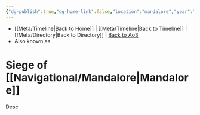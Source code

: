 ```yaml
---
{"dg-publish":true,"dg-home-link":false,"location":"mandalore","year":"19BBY","aliases":[],"tags":["occupation","unfinished","event"],"permalink":"/battles-major-events-wars-eras/siege-of-mandalore/","dgHomeLink":false,"dgPassFrontmatter":true}
---
```


- [[Meta/Timeline\|Back to Home]] | [[Meta/Timeline\|Back to Timeline]] | [[Meta/Directory\|Back to Directory]] | [Back to Ao3](https://archiveofourown.org/works/19334440/chapters/45992584)
- Also known as 

# Siege of [[Navigational/Mandalore\|Mandalore]]
Desc